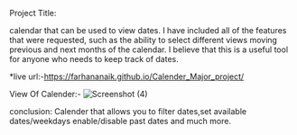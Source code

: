 Project Title:

calendar that can be used to view dates. I have included all of the features that were requested, such as the ability to select different views moving previous and next months of the calendar. 
I believe that this is a useful tool for anyone who needs to keep track of dates.

*live url:-https://farhananaik.github.io/Calender_Major_project/

View Of Calender:-
![Screenshot (4)](https://user-images.githubusercontent.com/102233541/183489855-6a2f00ac-f77b-4a50-be30-f86aba8234dc.png)

conclusion:
Calender that allows you to filter dates,set available dates/weekdays enable/disable past dates and much more.
